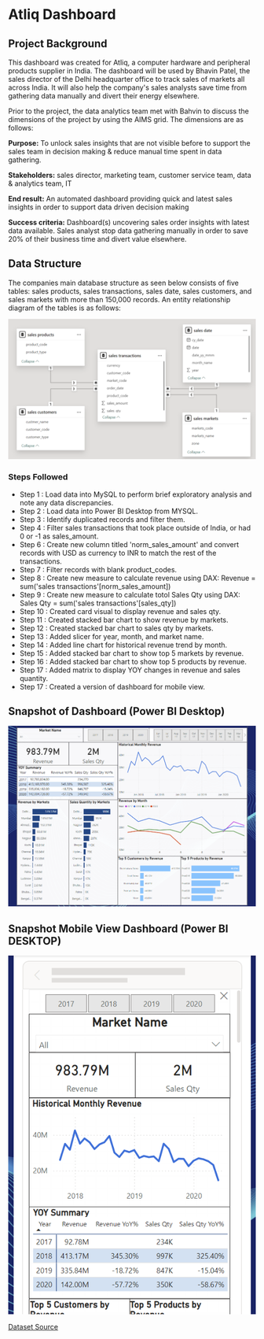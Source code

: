 
# Atliq Dashboard

## Project Background

This dashboard was created for Atliq, a computer hardware and peripheral products supplier in India. The dashboard will be used by Bhavin Patel, the sales director of the Delhi headquarter office to track sales of markets all across India. It will also help the company's sales analysts save time from gathering data manually and divert their energy elsewhere. 

Prior to the project, the data analytics team met with Bahvin to discuss the dimensions of the project by using the AIMS grid. The dimensions are as follows:

**Purpose:** To unlock sales insights that are not visible before to support the sales team in decision making & reduce manual time spent in data gathering.

**Stakeholders:** sales director, marketing team, customer service team, data & analytics team, IT

**End result:** An automated dashboard providing quick and latest sales insights in order to support data driven decision making

**Success criteria:** Dashboard(s) uncovering sales order insights with latest data available. Sales analyst stop data gathering manually in order to save 20% of their business time and divert value elsewhere.

## Data Structure

The companies main database structure as seen below consists of five tables: sales products, sales transactions, sales date, sales customers, and sales markets with more than 150,000 records. An entity relationship diagram of the tables is as follows:

![ERD_snapo](https://github.com/huizliang/Learning-Projects/blob/main/PowerBI/Atliq_sales_ERD.png)

### Steps Followed

- Step 1 : Load data into MySQL to perform brief exploratory analysis and note any data discrepancies.
- Step 2 : Load data into Power BI Desktop from MYSQL. 
- Step 3 : Identify duplicated records and filter them.
- Step 4 : Filter sales transactions that took place outside of India, or had 0 or -1 as sales_amount.
- Step 6 : Create new column titled 'norm_sales_amount' and convert records with USD as currency to INR to match the rest of the transactions.
- Step 7 : Filter records with blank product_codes.
- Step 8 : Create new measure to calculate revenue using DAX: Revenue = sum('sales transactions'[norm_sales_amount])
- Step 9 : Create new measure to calculate totol Sales Qty using DAX: Sales Qty = sum('sales transactions'[sales_qty])
- Step 10 : Created card visual to display revenue and sales qty.
- Step 11 : Created stacked bar chart to show revenue by markets.
- Step 12 : Created stacked bar chart to sales qty by markets.
- Step 13 : Added slicer for year, month, and market name.
- Step 14 : Added line chart for historical revenue trend by month. 
- Step 15 : Added stacked bar chart to show top 5 markets by revenue.
- Step 16 : Added stacked bar chart to show top 5 products by revenue.
- Step 17 : Added matrix to display YOY changes in revenue and sales quantity.
- Step 17 : Created a version of dashboard for mobile view.

## Snapshot of Dashboard (Power BI Desktop)

![dashboard_snapo](https://github.com/huizliang/Learning-Projects/blob/main/PowerBI/Atliq_Sales_Dashboard.png)
 
 ## Snapshot Mobile View Dashboard (Power BI DESKTOP)
 
![Dashboard_upload](https://github.com/huizliang/Learning-Projects/blob/main/PowerBI/Atliq_Sales_mobile_view.png)



[Dataset Source](https://codebasics.io/resources/sales-insights-data-analysis-project)
